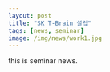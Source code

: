 ```yaml
---
layout: post
title: "SK T-Brain 설립"
tags: [news, seminar]
image: /img/news/work1.jpg
---
```


this is seminar news. 


